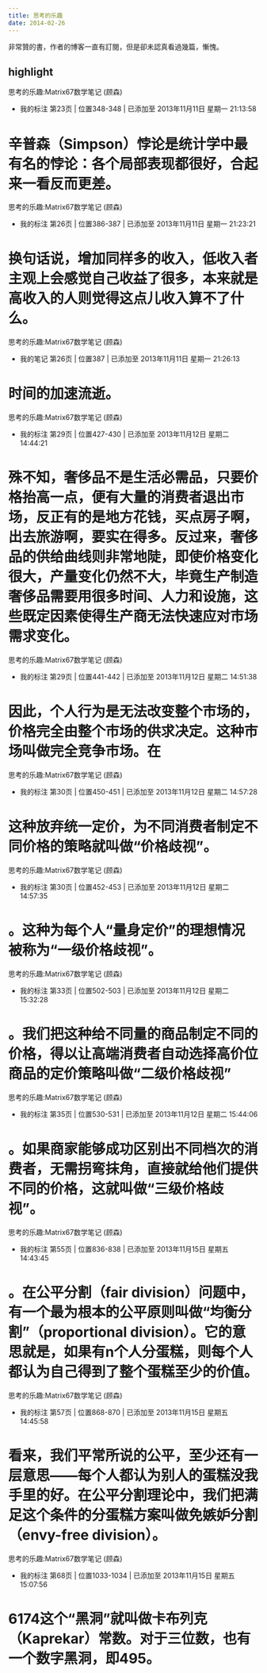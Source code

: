 ```yaml
---
title: 思考的乐趣
date: 2014-02-26
---
```


非常贊的書，作者的博客一直有訂閱，但是卻未認真看過幾篇，慚愧。

## highlight
思考的乐趣:Matrix67数学笔记 (顾森)
- 我的标注 第23页 | 位置348-348 | 已添加至 2013年11月11日 星期一 21:13:58

辛普森（Simpson）悖论是统计学中最有名的悖论：各个局部表现都很好，合起来一看反而更差。
==========
思考的乐趣:Matrix67数学笔记 (顾森)
- 我的标注 第26页 | 位置386-387 | 已添加至 2013年11月11日 星期一 21:23:21

换句话说，增加同样多的收入，低收入者主观上会感觉自己收益了很多，本来就是高收入的人则觉得这点儿收入算不了什么。
==========
思考的乐趣:Matrix67数学笔记 (顾森)
- 我的笔记 第26页 | 位置387 | 已添加至 2013年11月11日 星期一 21:26:13

时间的加速流逝。
==========
思考的乐趣:Matrix67数学笔记 (顾森)
- 我的标注 第29页 | 位置427-430 | 已添加至 2013年11月12日 星期二 14:44:21

殊不知，奢侈品不是生活必需品，只要价格抬高一点，便有大量的消费者退出市场，反正有的是地方花钱，买点房子啊，出去旅游啊，要实在得多。反过来，奢侈品的供给曲线则非常地陡，即使价格变化很大，产量变化仍然不大，毕竟生产制造奢侈品需要用很多时间、人力和设施，这些既定因素使得生产商无法快速应对市场需求变化。
==========
思考的乐趣:Matrix67数学笔记 (顾森)
- 我的标注 第29页 | 位置441-442 | 已添加至 2013年11月12日 星期二 14:51:38

因此，个人行为是无法改变整个市场的，价格完全由整个市场的供求决定。这种市场叫做完全竞争市场。在
==========
思考的乐趣:Matrix67数学笔记 (顾森)
- 我的标注 第30页 | 位置450-451 | 已添加至 2013年11月12日 星期二 14:57:28

这种放弃统一定价，为不同消费者制定不同价格的策略就叫做“价格歧视”。
==========
思考的乐趣:Matrix67数学笔记 (顾森)
- 我的标注 第30页 | 位置452-453 | 已添加至 2013年11月12日 星期二 14:57:35

。这种为每个人“量身定价”的理想情况被称为“一级价格歧视”。
==========
思考的乐趣:Matrix67数学笔记 (顾森)
- 我的标注 第33页 | 位置502-503 | 已添加至 2013年11月12日 星期二 15:32:28

。我们把这种给不同量的商品制定不同的价格，得以让高端消费者自动选择高价位商品的定价策略叫做“二级价格歧视”
==========
思考的乐趣:Matrix67数学笔记 (顾森)
- 我的标注 第35页 | 位置530-531 | 已添加至 2013年11月12日 星期二 15:44:06

。如果商家能够成功区别出不同档次的消费者，无需拐弯抹角，直接就给他们提供不同的价格，这就叫做“三级价格歧视”。
==========


思考的乐趣:Matrix67数学笔记 (顾森)
- 我的标注 第55页 | 位置836-838 | 已添加至 2013年11月15日 星期五 14:43:45

。在公平分割（fair division）问题中，有一个最为根本的公平原则叫做“均衡分割”（proportional division）。它的意思就是，如果有n个人分蛋糕，则每个人都认为自己得到了整个蛋糕至少的价值。
==========
思考的乐趣:Matrix67数学笔记 (顾森)
- 我的标注 第57页 | 位置868-870 | 已添加至 2013年11月15日 星期五 14:45:58

看来，我们平常所说的公平，至少还有一层意思——每个人都认为别人的蛋糕没我手里的好。在公平分割理论中，我们把满足这个条件的分蛋糕方案叫做免嫉妒分割（envy-free division）。
==========
思考的乐趣:Matrix67数学笔记 (顾森)
- 我的标注 第68页 | 位置1033-1034 | 已添加至 2013年11月15日 星期五 15:07:56

6174这个“黑洞”就叫做卡布列克（Kaprekar）常数。对于三位数，也有一个数字黑洞，即495。
==========